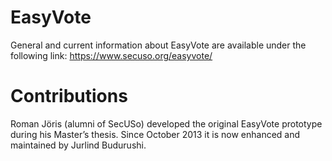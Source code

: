 # EasyVote

General and current information about EasyVote are available under the following link: https://www.secuso.org/easyvote/

# Contributions
Roman Jöris (alumni of SecUSo) developed the original EasyVote prototype during his Master’s thesis. Since October 2013 it is now enhanced and maintained by Jurlind Budurushi.
